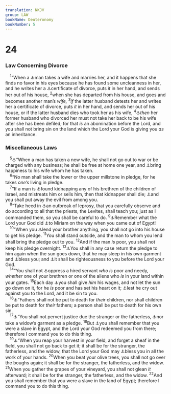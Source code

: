 ```yaml
---
translation: NKJV
group: LAW
bookName: Deuteronomy 
bookNumber: 5
---
```


<div class="title"><h1>24</h1><h3>Law Concerning Divorce</h3></div>
<span class="verse phu_24_1"> <sup>1</sup>“When a <a data-toggle="tooltip" data-placement="bottom" title="(Matt. 5:31; 19:7; Mark 10:4)">⚓</a>man takes a wife and marries her, and it happens that she finds no favor in his eyes because he has found some uncleanness in her, and he writes her a <a data-toggle="tooltip" data-placement="bottom" title="(Jer. 3:8)">⚓</a>certificate of divorce, puts <i>it</i> in her hand, and sends her out of his house, </span>
<span class="verse phu_24_2"><sup>2</sup>when she has departed from his house, and goes and becomes another man’s <i>wife,</i></span>
<span class="verse phu_24_3"><sup>3</sup><i>if</i> the latter husband detests her and writes her a certificate of divorce, puts <i>it</i> in her hand, and sends her out of his house, or if the latter husband dies who took her as his wife, </span>
<span class="verse phu_24_4"><sup>4</sup><a data-toggle="tooltip" data-placement="bottom" title="(Jer. 3:1)">⚓</a><i>then</i> her former husband who divorced her must not take her back to be his wife after she has been defiled; for that <i>is</i> an abomination before the Lord, and you shall not bring sin on the land which the Lord your God is giving you <i>as</i> an inheritance.<br/></span>
<div class="title"><h3>Miscellaneous Laws</h3></div>
<span class="verse phu_24_5"> <sup>5</sup><a data-toggle="tooltip" data-placement="bottom" title="Deut. 20:7">⚓</a>“When a man has taken a new wife, he shall not go out to war or be charged with any business; he shall be free at home one year, and <a data-toggle="tooltip" data-placement="bottom" title="Prov. 5:18">⚓</a>bring happiness to his wife whom he has taken.<br/></span>
<span class="verse phu_24_6"> <sup>6</sup>“No man shall take the lower or the upper millstone in pledge, for he takes <i>one’s</i> living in pledge.<br/></span>
<span class="verse phu_24_7"> <sup>7</sup>“If a man is <a data-toggle="tooltip" data-placement="bottom" title="Ex. 21:16">⚓</a>found kidnapping any of his brethren of the children of Israel, and mistreats him or sells him, then that kidnapper shall die; <a data-toggle="tooltip" data-placement="bottom" title="Deut. 19:19">⚓</a>and you shall put away the evil from among you.<br/></span>
<span class="verse phu_24_8"> <sup>8</sup>“Take heed in <a data-toggle="tooltip" data-placement="bottom" title="Lev. 13:2; 14:2">⚓</a>an outbreak of leprosy, that you carefully observe and do according to all that the priests, the Levites, shall teach you; just as I commanded them, <i>so</i> you shall be careful to do. </span>
<span class="verse phu_24_9"><sup>9</sup><a data-toggle="tooltip" data-placement="bottom" title="(1 Cor. 10:6)">⚓</a>Remember what the Lord your God did <a data-toggle="tooltip" data-placement="bottom" title="Num. 12:10">⚓</a>to Miriam on the way when you came out of Egypt!<br/></span>
<span class="verse phu_24_10"> <sup>10</sup>“When you <a data-toggle="tooltip" data-placement="bottom" title="Matt. 5:42">⚓</a>lend your brother anything, you shall not go into his house to get his pledge. </span>
<span class="verse phu_24_11"><sup>11</sup>You shall stand outside, and the man to whom you lend shall bring the pledge out to you. </span>
<span class="verse phu_24_12"><sup>12</sup>And if the man <i>is</i> poor, you shall not keep his pledge overnight. </span>
<span class="verse phu_24_13"><sup>13</sup><a data-toggle="tooltip" data-placement="bottom" title="Ex. 22:26; Ezek. 18:7">⚓</a>You shall in any case return the pledge to him again when the sun goes down, that he may sleep in his own garment and <a data-toggle="tooltip" data-placement="bottom" title="Job 29:11; 2 Tim. 1:18">⚓</a>bless you; and <a data-toggle="tooltip" data-placement="bottom" title="Deut. 6:25; Ps. 106:31; Dan. 4:27">⚓</a>it shall be righteousness to you before the Lord your God.<br/></span>
<span class="verse phu_24_14"> <sup>14</sup>“You shall not <a data-toggle="tooltip" data-placement="bottom" title="Lev. 19:13; Deut. 15:7–18; (Prov. 14:31); Amos 4:1; (Mal. 3:5; 1 Tim. 5:18)">⚓</a>oppress a hired servant <i>who</i> <i>is</i> poor and needy, <i>whether</i> one of your brethren or one of the aliens who <i>is</i> in your land within your gates. </span>
<span class="verse phu_24_15"><sup>15</sup>Each day <a data-toggle="tooltip" data-placement="bottom" title="Lev. 19:13; Jer. 22:13">⚓</a>you shall give <i>him</i> his wages, and not let the sun go down on it, for he <i>is</i> poor and has set his heart on it; <a data-toggle="tooltip" data-placement="bottom" title="Ex. 22:23; Deut. 15:9; Job 35:9; James 5:4">⚓</a>lest he cry out against you to the Lord, and it be sin to you.<br/></span>
<span class="verse phu_24_16"> <sup>16</sup><a data-toggle="tooltip" data-placement="bottom" title="2 Kin. 14:6; 2 Chr. 25:4; Jer. 31:29, 30; Ezek. 18:20">⚓</a>“Fathers shall not be put to death for <i>their</i> children, nor shall children be put to death for <i>their</i> fathers; a person shall be put to death for his own sin.<br/></span>
<span class="verse phu_24_17"> <sup>17</sup><a data-toggle="tooltip" data-placement="bottom" title="Ex. 23:6">⚓</a>“You shall not pervert justice due the stranger or the fatherless, <a data-toggle="tooltip" data-placement="bottom" title="Ex. 22:26">⚓</a>nor take a widow’s garment as a pledge. </span>
<span class="verse phu_24_18"><sup>18</sup>But <a data-toggle="tooltip" data-placement="bottom" title="Deut. 24:22">⚓</a>you shall remember that you were a slave in Egypt, and the Lord your God redeemed you from there; therefore I command you to do this thing.<br/></span>
<span class="verse phu_24_19"> <sup>19</sup><a data-toggle="tooltip" data-placement="bottom" title="Lev. 19:9, 10">⚓</a>“When you reap your harvest in your field, and forget a sheaf in the field, you shall not go back to get it; it shall be for the stranger, the fatherless, and the widow, that the Lord your God may <a data-toggle="tooltip" data-placement="bottom" title="Deut. 15:10; Ps. 41:1; Prov. 19:17">⚓</a>bless you in all the work of your hands. </span>
<span class="verse phu_24_20"><sup>20</sup>When you beat your olive trees, you shall not go over the boughs again; it shall be for the stranger, the fatherless, and the widow. </span>
<span class="verse phu_24_21"><sup>21</sup>When you gather the grapes of your vineyard, you shall not glean <i>it</i> afterward; it shall be for the stranger, the fatherless, and the widow. </span>
<span class="verse phu_24_22"><sup>22</sup>And you shall remember that you were a slave in the land of Egypt; therefore I command you to do this thing.<br/></span>
